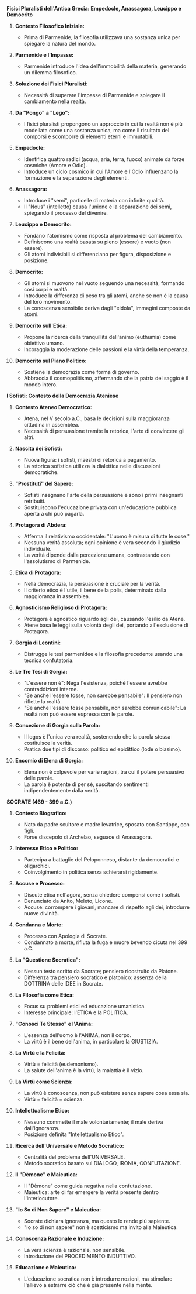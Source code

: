**Fisici Pluralisti dell'Antica Grecia: Empedocle, Anassagora, Leucippo e Democrito**

1. **Contesto Filosofico Iniziale:**
   - Prima di Parmenide, la filosofia utilizzava una sostanza unica per spiegare la natura del mondo.

2. **Parmenide e l'Impasse:**
   - Parmenide introduce l'idea dell'immobilità della materia, generando un dilemma filosofico.

3. **Soluzione dei Fisici Pluralisti:**
   - Necessità di superare l'impasse di Parmenide e spiegare il cambiamento nella realtà.

4. **Da "Pongo" a "Lego":**
   - I fisici pluralisti propongono un approccio in cui la realtà non è più modellata come una sostanza unica, ma come il risultato del comporsi e scomporre di elementi eterni e immutabili.

5. **Empedocle:**
   - Identifica quattro radici (acqua, aria, terra, fuoco) animate da forze cosmiche (Amore e Odio).
   - Introduce un ciclo cosmico in cui l'Amore e l'Odio influenzano la formazione e la separazione degli elementi.

6. **Anassagora:**
   - Introduce i "semi", particelle di materia con infinite qualità.
   - Il "Nous" (intelletto) causa l'unione e la separazione dei semi, spiegando il processo del divenire.

7. **Leucippo e Democrito:**
   - Fondano l'atomismo come risposta al problema del cambiamento.
   - Definiscono una realtà basata su pieno (essere) e vuoto (non essere).
   - Gli atomi indivisibili si differenziano per figura, disposizione e posizione.

8. **Democrito:**
   - Gli atomi si muovono nel vuoto seguendo una necessità, formando così corpi e realtà.
   - Introduce la differenza di peso tra gli atomi, anche se non è la causa del loro movimento.
   - La conoscenza sensibile deriva dagli "eidola", immagini composte da atomi.

9. **Democrito sull'Etica:**
   - Propone la ricerca della tranquillità dell'animo (euthumia) come obiettivo umano.
   - Incoraggia la moderazione delle passioni e la virtù della temperanza.

10. **Democrito sul Piano Politico:**
    - Sostiene la democrazia come forma di governo.
    - Abbraccia il cosmopolitismo, affermando che la patria del saggio è il mondo intero.

<p></p>



**I Sofisti: Contesto della Democrazia Ateniese**

1. **Contesto Ateneo Democratico:**
   - Atena, nel V secolo a.C., basa le decisioni sulla maggioranza cittadina in assemblea.
   - Necessità di persuasione tramite la retorica, l'arte di convincere gli altri.

2. **Nascita dei Sofisti:**
   - Nuova figura: i sofisti, maestri di retorica a pagamento.
   - La retorica sofistica utilizza la dialettica nelle discussioni democratiche.

3. **"Prostituti" del Sapere:**
   - Sofisti insegnano l'arte della persuasione e sono i primi insegnanti retribuiti.
   - Sostituiscono l'educazione privata con un'educazione pubblica aperta a chi può pagarla.

4. **Protagora di Abdera:**
   - Afferma il relativismo occidentale: "L'uomo è misura di tutte le cose."
   - Nessuna verità assoluta; ogni opinione è vera secondo il giudizio individuale.
   - La verità dipende dalla percezione umana, contrastando con l'assolutismo di Parmenide.

5. **Etica di Protagora:**
   - Nella democrazia, la persuasione è cruciale per la verità.
   - Il criterio etico è l'utile, il bene della polis, determinato dalla maggioranza in assemblea.

6. **Agnosticismo Religioso di Protagora:**
   - Protagora è agnostico riguardo agli dei, causando l'esilio da Atene.
   - Atene basa le leggi sulla volontà degli dei, portando all'esclusione di Protagora.

7. **Gorgia di Leontini:**
   - Distrugge le tesi parmenidee e la filosofia precedente usando una tecnica confutatoria.

8. **Le Tre Tesi di Gorgia:**
   - "L'essere non è": Nega l'esistenza, poiché l'essere avrebbe contraddizioni interne.
   - "Se anche l'essere fosse, non sarebbe pensabile": Il pensiero non riflette la realtà.
   - "Se anche l'essere fosse pensabile, non sarebbe comunicabile": La realtà non può essere espressa con le parole.

9. **Concezione di Gorgia sulla Parola:**
   - Il logos è l'unica vera realtà, sostenendo che la parola stessa costituisce la verità.
   - Pratica due tipi di discorso: politico ed epidittico (lode o biasimo).

10. **Encomio di Elena di Gorgia:**
    - Elena non è colpevole per varie ragioni, tra cui il potere persuasivo delle parole.
    - La parola è potente di per sé, suscitando sentimenti indipendentemente dalla verità.


<p></p>


**SOCRATE (469 - 399 a.C.)**

1. **Contesto Biografico:**
   - Nato da padre scultore e madre levatrice, sposato con Santippe, con figli.
   - Forse discepolo di Archelao, seguace di Anassagora.

2. **Interesse Etico e Politico:**
   - Partecipa a battaglie del Peloponneso, distante da democratici e oligarchici.
   - Coinvolgimento in politica senza schierarsi rigidamente.

3. **Accuse e Processo:**
   - Discute etica nell'agorà, senza chiedere compensi come i sofisti.
   - Denunciato da Anito, Meleto, Licone.
   - Accuse: corrompere i giovani, mancare di rispetto agli dei, introdurre nuove divinità.

4. **Condanna e Morte:**
   - Processo con Apologia di Socrate.
   - Condannato a morte, rifiuta la fuga e muore bevendo cicuta nel 399 a.C.

5. **La "Questione Socratica":**
   - Nessun testo scritto da Socrate; pensiero ricostruito da Platone.
   - Differenza tra pensiero socratico e platonico: assenza della DOTTRINA delle IDEE in Socrate.

6. **La Filosofia come Etica:**
   - Focus su problemi etici ed educazione umanistica.
   - Interesse principale: l'ETICA e la POLITICA.

7. **"Conosci Te Stesso" e l'Anima:**
   - L'essenza dell'uomo è l'ANIMA, non il corpo.
   - La virtù è il bene dell'anima, in particolare la GIUSTIZIA.

8. **La Virtù e la Felicità:**
   - Virtù = felicità (eudemonismo).
   - La salute dell'anima è la virtù, la malattia è il vizio.

9. **La Virtù come Scienza:**
   - La virtù è conoscenza, non può esistere senza sapere cosa essa sia.
   - Virtù = felicità = scienza.

10. **Intellettualismo Etico:**
    - Nessuno commette il male volontariamente; il male deriva dall'ignoranza.
    - Posizione definita "Intellettualismo Etico".

11. **Ricerca dell'Universale e Metodo Socratico:**
    - Centralità del problema dell'UNIVERSALE.
    - Metodo socratico basato sul DIALOGO, IRONIA, CONFUTAZIONE.

12. **Il "Dèmone" e Maieutica:**
    - Il "Dèmone" come guida negativa nella confutazione.
    - Maieutica: arte di far emergere la verità presente dentro l'interlocutore.

13. **"Io So di Non Sapere" e Maieutica:**
    - Socrate dichiara ignoranza, ma questo lo rende più sapiente.
    - "Io so di non sapere" non è scetticismo ma invito alla Maieutica.

14. **Conoscenza Razionale e Induzione:**
    - La vera scienza è razionale, non sensibile.
    - Introduzione del PROCEDIMENTO INDUTTIVO.

15. **Educazione e Maieutica:**
    - L'educazione socratica non è introdurre nozioni, ma stimolare l'allievo a estrarre ciò che è già presente nella mente.
